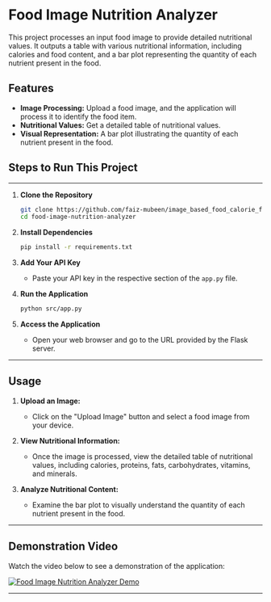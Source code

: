 # Food Image Nutrition Analyzer

This project processes an input food image to provide detailed nutritional values. It outputs a table with various nutritional information, including calories and food content, and a bar plot representing the quantity of each nutrient present in the food.

## Features

- **Image Processing:** Upload a food image, and the application will process it to identify the food item.
- **Nutritional Values:** Get a detailed table of nutritional values.
- **Visual Representation:** A bar plot illustrating the quantity of each nutrient present in the food.

## Steps to Run This Project
---

1. **Clone the Repository**
   ```bash
   git clone https://github.com/faiz-mubeen/image_based_food_calorie_finder.git
   cd food-image-nutrition-analyzer
   ```

2. **Install Dependencies**
   ```bash
   pip install -r requirements.txt
   ```

3. **Add Your API Key**
   - Paste your API key in the respective section of the `app.py` file.

4. **Run the Application**
   ```bash
   python src/app.py
   ```

5. **Access the Application**
   - Open your web browser and go to the URL provided by the Flask server.

---

## Usage

1. **Upload an Image:**
   - Click on the "Upload Image" button and select a food image from your device.

2. **View Nutritional Information:**
   - Once the image is processed, view the detailed table of nutritional values, including calories, proteins, fats, carbohydrates, vitamins, and minerals.

3. **Analyze Nutritional Content:**
   - Examine the bar plot to visually understand the quantity of each nutrient present in the food.

---
## Demonstration Video

Watch the video below to see a demonstration of the application:

[![Food Image Nutrition Analyzer Demo](https://img.youtube.com/vi/Itg-G6YnxMs/maxresdefault.jpg)](https://www.youtube.com/watch?v=Itg-G6YnxMs)

---